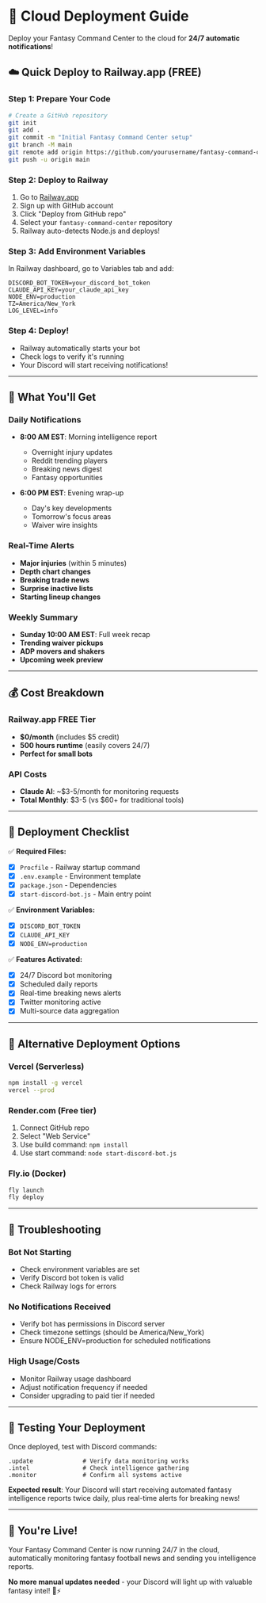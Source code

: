 # 🚀 Cloud Deployment Guide

Deploy your Fantasy Command Center to the cloud for **24/7 automatic notifications**!

## ☁️ Quick Deploy to Railway.app (FREE)

### Step 1: Prepare Your Code
```bash
# Create a GitHub repository
git init
git add .
git commit -m "Initial Fantasy Command Center setup"
git branch -M main
git remote add origin https://github.com/yourusername/fantasy-command-center.git
git push -u origin main
```

### Step 2: Deploy to Railway
1. Go to [Railway.app](https://railway.app)
2. Sign up with GitHub account
3. Click "Deploy from GitHub repo"
4. Select your `fantasy-command-center` repository
5. Railway auto-detects Node.js and deploys!

### Step 3: Add Environment Variables
In Railway dashboard, go to Variables tab and add:
```
DISCORD_BOT_TOKEN=your_discord_bot_token
CLAUDE_API_KEY=your_claude_api_key
NODE_ENV=production
TZ=America/New_York
LOG_LEVEL=info
```

### Step 4: Deploy!
- Railway automatically starts your bot
- Check logs to verify it's running
- Your Discord will start receiving notifications!

---

## 🔔 What You'll Get

### Daily Notifications
- **8:00 AM EST**: Morning intelligence report
  - Overnight injury updates
  - Reddit trending players  
  - Breaking news digest
  - Fantasy opportunities

- **6:00 PM EST**: Evening wrap-up
  - Day's key developments
  - Tomorrow's focus areas
  - Waiver wire insights

### Real-Time Alerts
- **Major injuries** (within 5 minutes)
- **Depth chart changes**
- **Breaking trade news**
- **Surprise inactive lists**
- **Starting lineup changes**

### Weekly Summary
- **Sunday 10:00 AM EST**: Full week recap
- **Trending waiver pickups**
- **ADP movers and shakers**
- **Upcoming week preview**

---

## 💰 Cost Breakdown

### Railway.app FREE Tier
- **$0/month** (includes $5 credit)
- **500 hours runtime** (easily covers 24/7)
- **Perfect for small bots**

### API Costs
- **Claude AI**: ~$3-5/month for monitoring requests
- **Total Monthly**: $3-5 (vs $60+ for traditional tools)

---

## 🎯 Deployment Checklist

✅ **Required Files:**
- [x] `Procfile` - Railway startup command
- [x] `.env.example` - Environment template  
- [x] `package.json` - Dependencies
- [x] `start-discord-bot.js` - Main entry point

✅ **Environment Variables:**
- [x] `DISCORD_BOT_TOKEN`
- [x] `CLAUDE_API_KEY`
- [x] `NODE_ENV=production`

✅ **Features Activated:**
- [x] 24/7 Discord bot monitoring
- [x] Scheduled daily reports
- [x] Real-time breaking news alerts
- [x] Twitter monitoring active
- [x] Multi-source data aggregation

---

## 🚀 Alternative Deployment Options

### Vercel (Serverless)
```bash
npm install -g vercel
vercel --prod
```

### Render.com (Free tier)
1. Connect GitHub repo
2. Select "Web Service"
3. Use build command: `npm install`
4. Use start command: `node start-discord-bot.js`

### Fly.io (Docker)
```bash
fly launch
fly deploy
```

---

## 🔧 Troubleshooting

### Bot Not Starting
- Check environment variables are set
- Verify Discord bot token is valid
- Check Railway logs for errors

### No Notifications Received
- Verify bot has permissions in Discord server
- Check timezone settings (should be America/New_York)
- Ensure NODE_ENV=production for scheduled notifications

### High Usage/Costs
- Monitor Railway usage dashboard
- Adjust notification frequency if needed
- Consider upgrading to paid tier if needed

---

## 📱 Testing Your Deployment

Once deployed, test with Discord commands:
```
.update              # Verify data monitoring works
.intel               # Check intelligence gathering  
.monitor             # Confirm all systems active
```

**Expected result**: Your Discord will start receiving automated fantasy intelligence reports twice daily, plus real-time alerts for breaking news!

---

## 🎉 You're Live!

Your Fantasy Command Center is now running 24/7 in the cloud, automatically monitoring fantasy football news and sending you intelligence reports. 

**No more manual updates needed** - your Discord will light up with valuable fantasy intel! 🏈⚡